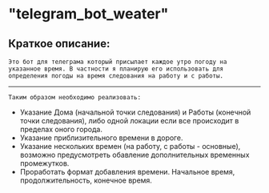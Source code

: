 "telegram_bot_weater" 
================
Краткое описание:
------------
    Это бот для телеграма который присылает каждое утро погоду на указанное время. В частности я планирую его использовать для определения погоды на время следования на работу и с работы.
---
    Таким образом необходимо реализовать:
* Указание Дома (начальной точки следования) и Работы (конечной точки следования), либо одной локации если все происходит в пределах оного города.
* Указание приблизительного времени в дороге.
* Указание нескольких времен (на работу, с работы - основные), возможно предусмотреть обавление дополнительных временных промежутков.
* Проработать формат добавления времени. Начальное время, продолжительность, конечное время.
